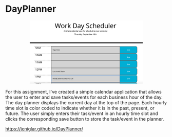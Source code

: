 # DayPlanner
<p align="center">
<img width ="70%" src="dayplanner.png" alt="Work Day Scheduler">
</>


For this assignment, I've created a simple calendar application that allows the user to enter and save tasks/events for each business hour of the day. The day planner displays the current day at the top of the page. Each hourly time slot is color coded to indicate whether it is in the past, present, or future. The user simply enters their task/event in an hourly time slot and clicks the corresponding save button to store the task/event in the planner. 


https://jeniglar.github.io/DayPlanner/
